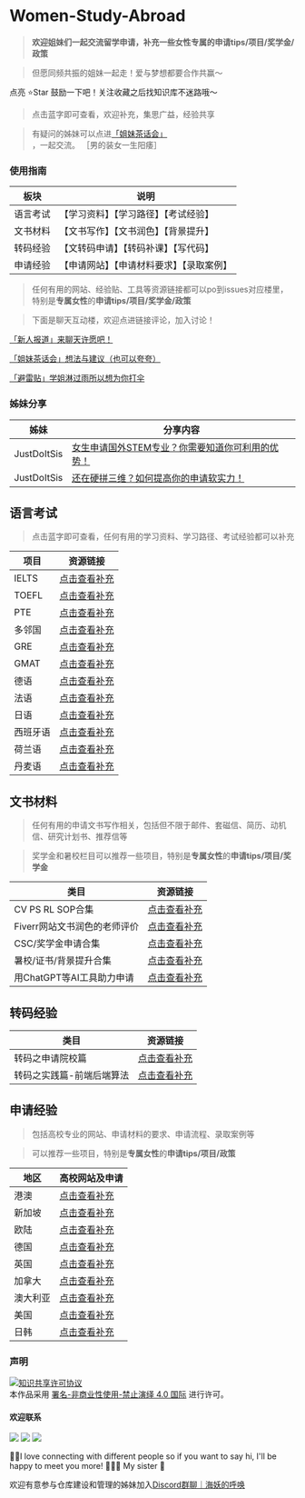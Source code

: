 # Women-Study-Abroad



> **欢迎姐妹们一起交流留学申请，补充一些女性专属的申请tips/项目/奖学金/政策**

> 但愿同频共振的姐妹一起走！爱与梦想都要合作共赢～

点亮 ⭐Star 鼓励一下吧！关注收藏之后找知识库不迷路哦～

> 点击蓝字即可查看，欢迎补充，集思广益，经验共享

> 有疑问的姊妹可以点进[「姐妹茶话会」](https://github.com/Celiashea/Women-Study-Abroad-24fall/issues/38) ，一起交流。 ［男的装女一生阳痿］

### 使用指南


| 板块 | 说明 |
| --- | --- |
| 语言考试 | 【学习资料】【学习路径】【考试经验】|
| 文书材料 | 【文书写作】【文书润色】【背景提升】 |
| 转码经验 | 【文转码申请】【转码补课】【写代码】|
| 申请经验 | 【申请网站】【申请材料要求】【录取案例】 |


> 任何有用的网站、经验贴、工具等资源链接都可以po到issues对应楼里，特别是**专属女性**的**申请tips/项目/奖学金/政策**

> 下面是聊天互动楼，欢迎点进链接评论，加入讨论！

[「新人报道」来聊天许愿吧！](https://github.com/Celiashea/Women-Study-Abroad-24fall/issues/2) 

[「姐妹茶话会」想法与建议（也可以夸夸）](https://github.com/Celiashea/Women-Study-Abroad-24fall/issues/38) 

[「避雷贴」学姐淋过雨所以想为你打伞](https://github.com/Celiashea/Women-Study-Abroad-24fall/issues/45)

### 姊妹分享

| 姊妹 | 分享内容 |
| --- | --- |
| JustDoItSis |[女生申请国外STEM专业？你需要知道你可利用的优势！](https://github.com/Celiashea/Women-Study-Abroad-24fall/issues/43)|
| JustDoItSis |[还在硬拼三维？如何提高你的申请软实力！](https://github.com/Celiashea/Women-Study-Abroad/issues/44)|

## 语言考试

> 点击蓝字即可查看，任何有用的学习资料、学习路径、考试经验都可以补充

| 项目 | 资源链接 |
| --- | --- |
| IELTS |[点击查看补充](https://github.com/Celiashea/Women-Study-Abroad-24fall/issues/3)|
| TOEFL |[点击查看补充](https://github.com/Celiashea/Women-Study-Abroad-24fall/issues/4)|
|  PTE  |[点击查看补充](https://github.com/Celiashea/Women-Study-Abroad-24fall/issues/5)|
| 多邻国 |[点击查看补充](https://github.com/Celiashea/Women-Study-Abroad-24fall/issues/6)|
|  GRE  |[点击查看补充](https://github.com/Celiashea/Women-Study-Abroad-24fall/issues/7)|
|  GMAT  |[点击查看补充](https://github.com/Celiashea/Women-Study-Abroad-24fall/issues/8)|
|  德语  |[点击查看补充](https://github.com/Celiashea/Women-Study-Abroad-24fall/issues/9)|
|  法语  |[点击查看补充](https://github.com/Celiashea/Women-Study-Abroad-24fall/issues/10)|
|  日语  |[点击查看补充](https://github.com/Celiashea/Women-Study-Abroad-24fall/issues/11)|
|西班牙语|[点击查看补充](https://github.com/Celiashea/Women-Study-Abroad-24fall/issues/12)|
| 荷兰语 |[点击查看补充](https://github.com/Celiashea/Women-Study-Abroad-24fall/issues/13)|
| 丹麦语 |[点击查看补充](https://github.com/Celiashea/Women-Study-Abroad-24fall/issues/14)|




## 文书材料

> 任何有用的申请文书写作相关，包括但不限于邮件、套磁信、简历、动机信、研究计划书、推荐信等

> 奖学金和暑校栏目可以推荐一些项目，特别是**专属女性**的**申请tips/项目/奖学金**

| 类目 | 资源链接 |
| --- | --- |
| CV PS RL SOP合集 |[点击查看补充](https://github.com/Celiashea/Women-Study-Abroad-24fall/issues/15)|
| Fiverr网站文书润色的老师评价 |[点击查看补充](https://github.com/Celiashea/Women-Study-Abroad-24fall/issues/16)|
| CSC/奖学金申请合集 |[点击查看补充](https://github.com/Celiashea/Women-Study-Abroad-24fall/issues/17)|
| 暑校/证书/背景提升合集 |[点击查看补充](https://github.com/Celiashea/Women-Study-Abroad-24fall/issues/18)|
| 用ChatGPT等AI工具助力申请 |[点击查看补充](https://github.com/Celiashea/Women-Study-Abroad-24fall/issues/41)|

## 转码经验

| 类目 | 资源链接 |
| --- | --- |
| 转码之申请院校篇 |[点击查看补充](https://github.com/Celiashea/Women-Study-Abroad-24fall/issues/19)|
| 转码之实践篇-前端后端算法 |[点击查看补充](https://github.com/Celiashea/Women-Study-Abroad-24fall/issues/20)|



## 申请经验

> 包括高校专业的网站、申请材料的要求、申请流程、录取案例等

> 可以推荐一些项目，特别是**专属女性**的**申请tips/项目/政策**


| 地区 | 高校网站及申请|
| --- | --- |
| 港澳 |[点击查看补充](https://github.com/Celiashea/Women-Study-Abroad-24fall/issues/39)|
| 新加坡 |[点击查看补充](https://github.com/Celiashea/Women-Study-Abroad-24fall/issues/40)|
| 欧陆 |[点击查看补充](https://github.com/Celiashea/Women-Study-Abroad-24fall/issues/21)|
| 德国 |[点击查看补充](https://github.com/Celiashea/Women-Study-Abroad-24fall/issues/29)|
| 英国 |[点击查看补充](https://github.com/Celiashea/Women-Study-Abroad-24fall/issues/31)|
| 加拿大 |[点击查看补充](https://github.com/Celiashea/Women-Study-Abroad-24fall/issues/34)|
| 澳大利亚 |[点击查看补充](https://github.com/Celiashea/Women-Study-Abroad-24fall/issues/35)|
| 美国 |[点击查看补充](https://github.com/Celiashea/Women-Study-Abroad-24fall/issues/36)|
| 日韩 |[点击查看补充](https://github.com/Celiashea/Women-Study-Abroad-24fall/issues/37)|


### 声明

<a rel="license" href="https://creativecommons.org/licenses/by-nc-nd/4.0/deed.zh"><img alt="知识共享许可协议" style="border-width: 0" src="https://licensebuttons.net/l/by-nc-nd/4.0/88x31.png"></a><br>本作品采用 <a rel="license" href="https://creativecommons.org/licenses/by-nc-nd/4.0/deed.zh">署名-非商业性使用-禁止演绎 4.0 国际</a> 进行许可。

#### 欢迎联系


[![](https://img.shields.io/badge/mail-Celiashea%40protonmail.com-red)](mailto:Celiashea@protonmail.com)
[![](https://img.shields.io/twitter/follow/whybichzhsh1?style=social)](https://twitter.com/whybichzhsh1)
[![](https://img.shields.io/github/followers/Celiashea?label=follow&style=social)](https://github.com/Celiashea)

👩‍💻I love connecting with different people so if you want to say hi, I'll be happy to meet you more! 🥺🥰🥳 My sister 👭


欢迎有意参与仓库建设和管理的姊妹加入[Discord群聊｜海妖的呼唤](https://discord.gg/BmMGyDTW)
